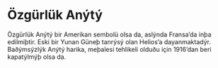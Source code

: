 # Özgürlük Anýtý

Özgürlük Anýtý bir Amerikan sembolü olsa da, aslýnda Fransa’da inþa edilmiþtir.
Eski bir Yunan Güneþ tanrýsý olan Helios’a dayanmaktadýr. Baðýmsýzlýk Anýtý
harika, meþalesi tehlikeli olduðu için 1916’dan beri kapatýlmýþ olsa da.
